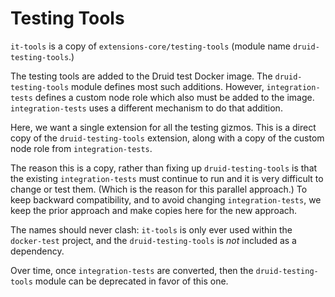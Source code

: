 <!--
  ~ Licensed to the Apache Software Foundation (ASF) under one
  ~ or more contributor license agreements.  See the NOTICE file
  ~ distributed with this work for additional information
  ~ regarding copyright ownership.  The ASF licenses this file
  ~ to you under the Apache License, Version 2.0 (the
  ~ "License"); you may not use this file except in compliance
  ~ with the License.  You may obtain a copy of the License at
  ~
  ~   http://www.apache.org/licenses/LICENSE-2.0
  ~
  ~ Unless required by applicable law or agreed to in writing,
  ~ software distributed under the License is distributed on an
  ~ "AS IS" BASIS, WITHOUT WARRANTIES OR CONDITIONS OF ANY
  ~ KIND, either express or implied.  See the License for the
  ~ specific language governing permissions and limitations
  ~ under the License.
  -->

# Testing Tools

`it-tools` is a copy of `extensions-core/testing-tools` (module
name `druid-testing-tools`.)

The testing tools are added to the Druid test Docker image. The
`druid-testing-tools` module defines most such additions. However,
`integration-tests` defines a custom node role which also must be
added to the image. `integration-tests` uses a different mechanism
to do that addition.

Here, we want a single extension for all the testing gizmos.
This is a direct copy of the `druid-testing-tools`
extension, along with a copy of the custom node role from
`integration-tests`.

The reason this is a copy, rather than fixing up `druid-testing-tools`
is that the existing `integration-tests` must continue to run and it
is very difficult to change or test them. (Which is the reason for
this parallel approach.) To keep backward compatibility, and to avoid
changing `integration-tests`, we keep the prior approach and make
copies here for the new approach.

The names should never clash: `it-tools` is only ever used
within the `docker-test` project, and the `druid-testing-tools` is
*not* included as a dependency.

Over time, once `integration-tests` are converted, then the
`druid-testing-tools` module can be deprecated in favor of this one.
